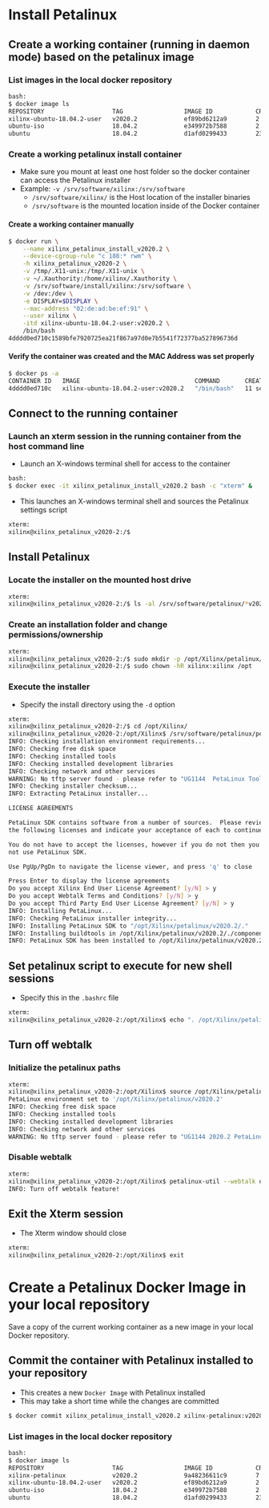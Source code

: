 [//]: # (Readme.petalinux-install.md - Install Petalinux on a Base Ubuntu User Image for v2020.2 Xilinx Tools)

# Install Petalinux

## Create a working container (running in daemon mode) based on the petalinux image

### List images in the local docker repository
```bash
bash:
$ docker image ls
REPOSITORY                   TAG                 IMAGE ID            CREATED             SIZE
xilinx-ubuntu-18.04.2-user   v2020.2             ef89bd6212a9        2 days ago          2.26GB
ubuntu-iso                   18.04.2             e349972b7588        2 days ago          243MB
ubuntu                       18.04.2             d1afd0299433        23 hours ago        88.3MB
```

### Create a working petalinux install container
- Make sure you mount at least one host folder so the docker container can access the Petalinux installer
- Example: `-v /srv/software/xilinx:/srv/software`
	- `/srv/software/xilinx/` is the Host location of the installer binaries
	- `/srv/software` is the mounted location inside of the Docker container

#### Create a working container manually

```bash
$ docker run \
	--name xilinx_petalinux_install_v2020.2 \
	--device-cgroup-rule "c 188:* rwm" \
	-h xilinx_petalinux_v2020-2 \
	-v /tmp/.X11-unix:/tmp/.X11-unix \
	-v ~/.Xauthority:/home/xilinx/.Xauthority \
	-v /srv/software/install/xilinx:/srv/software \
	-v /dev:/dev \
	-e DISPLAY=$DISPLAY \
	--mac-address "02:de:ad:be:ef:91" \
	--user xilinx \
	-itd xilinx-ubuntu-18.04.2-user:v2020.2 \
	/bin/bash
4dddd0ed710c1589bfe7920725ea21f867a97d0e7b5541f72377ba527896736d
```

#### Verify the container was created and the MAC Address was set properly

```bash
$ docker ps -a
CONTAINER ID   IMAGE                                COMMAND       CREATED          STATUS         PORTS     NAMES
4dddd0ed710c   xilinx-ubuntu-18.04.2-user:v2020.2   "/bin/bash"   11 seconds ago   Up 6 seconds             xilinx_petalinux_install_v2020.2
```

## Connect to the running container

### Launch an xterm session in the running container from the host command line
- Launch an X-windows terminal shell for access to the container
```bash
bash:
$ docker exec -it xilinx_petalinux_install_v2020.2 bash -c "xterm" &
```
- This launches an X-windows terminal shell and sources the Petalinux settings script
```bash
xterm:
xilinx@xilinx_petalinux_v2020-2:/$
```

## Install Petalinux

### Locate the installer on the mounted host drive
```bash
xterm:
xilinx@xilinx_petalinux_v2020-2:/$ ls -al /srv/software/petalinux/*v2020.2*

```

### Create an installation folder and change permissions/ownership

```bash
xterm:
xilinx@xilinx_petalinux_v2020-2:/$ sudo mkdir -p /opt/Xilinx/petalinux/v2020.2
xilinx@xilinx_petalinux_v2020-2:/$ sudo chown -hR xilinx:xilinx /opt
```

### Execute the installer
- Specify the install directory using the `-d` option

```bash
xterm:
xilinx@xilinx_petalinux_v2020-2:/$ cd /opt/Xilinx/
xilinx@xilinx_petalinux_v2020-2:/opt/Xilinx$ /srv/software/petalinux/petalinux-v2020.2-final-installer.run --dir petalinux/v2020.2 --log petalinux_install.log
INFO: Checking installation environment requirements...
INFO: Checking free disk space
INFO: Checking installed tools
INFO: Checking installed development libraries
INFO: Checking network and other services
WARNING: No tftp server found - please refer to "UG1144  PetaLinux Tools Documentation Reference Guide" for its impact and solution
INFO: Checking installer checksum...
INFO: Extracting PetaLinux installer...

LICENSE AGREEMENTS

PetaLinux SDK contains software from a number of sources.  Please review
the following licenses and indicate your acceptance of each to continue.

You do not have to accept the licenses, however if you do not then you may 
not use PetaLinux SDK.

Use PgUp/PgDn to navigate the license viewer, and press 'q' to close

Press Enter to display the license agreements
Do you accept Xilinx End User License Agreement? [y/N] > y
Do you accept Webtalk Terms and Conditions? [y/N] > y
Do you accept Third Party End User License Agreement? [y/N] > y
INFO: Installing PetaLinux...
INFO: Checking PetaLinux installer integrity...
INFO: Installing PetaLinux SDK to "/opt/Xilinx/petalinux/v2020.2/."
INFO: Installing buildtools in /opt/Xilinx/petalinux/v2020.2/./components/yocto/buildtools
INFO: PetaLinux SDK has been installed to /opt/Xilinx/petalinux/v2020.2/.
```

## Set petalinux script to execute for new shell sessions
- Specify this in the `.bashrc` file

```bash
xterm:
xilinx@xilinx_petalinux_v2020-2:/opt/Xilinx$ echo ". /opt/Xilinx/petalinux/v2020.2/settings.sh" > ~/.bashrc
```

## Turn off webtalk

### Initialize the petalinux paths
```bash
xterm:
xilinx@xilinx_petalinux_v2020-2:/opt/Xilinx$ source /opt/Xilinx/petalinux/v2020.2/settings.sh
PetaLinux environment set to '/opt/Xilinx/petalinux/v2020.2'
INFO: Checking free disk space
INFO: Checking installed tools
INFO: Checking installed development libraries
INFO: Checking network and other services
WARNING: No tftp server found - please refer to "UG1144 2020.2 PetaLinux Tools Documentation Reference Guide" for its impact and solution
```

### Disable webtalk
```bash
xterm:
xilinx@xilinx_petalinux_v2020-2:/opt/Xilinx$ petalinux-util --webtalk off
INFO: Turn off webtalk feature!
```

## Exit the Xterm session
- The Xterm window should close

```bash
xterm:
xilinx@xilinx_petalinux_v2020-2:/opt/Xilinx$ exit
```

# Create a Petalinux Docker Image in your local repository

Save a copy of the current working container as a new image in your local Docker repository.

## Commit the container with Petalinux installed to your repository 
- This creates a new `Docker Image` with Petalinux installed
- This may take a short time while the changes are committed
```bash
$ docker commit xilinx_petalinux_install_v2020.2 xilinx-petalinux:v2020.2

```

### List images in the local docker repository
```bash
bash:
$ docker image ls
REPOSITORY                   TAG                 IMAGE ID            CREATED             SIZE
xilinx-petalinux             v2020.2   			 9a48236611c9   	 7 minutes ago   	 12.3GB
xilinx-ubuntu-18.04.2-user   v2020.2             ef89bd6212a9        2 days ago          2.26GB
ubuntu-iso                   18.04.2             e349972b7588        2 days ago          243MB
ubuntu                       18.04.2             d1afd0299433        23 hours ago        88.3MB
```
